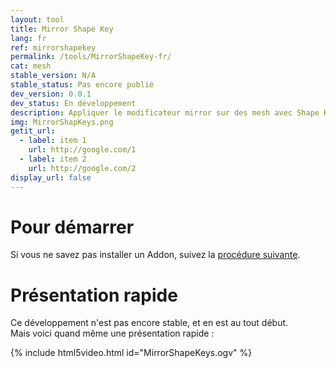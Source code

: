 ```yaml
---
layout: tool
title: Mirror Shape Key
lang: fr
ref: mirrorshapekey
permalink: /tools/MirrorShapeKey-fr/
cat: mesh
stable_version: N/A
stable_status: Pas encore publié
dev_version: 0.0.1
dev_status: En développement
description: Appliquer le modificateur mirror sur des mesh avec Shape Keys
img: MirrorShapKeys.png
getit_url:
  - label: item 1
    url: http://google.com/1
  - label: item 2
    url: http://google.com/2
display_url: false
---
```


# Pour démarrer
Si vous ne savez pas installer un Addon, suivez la [procédure suivante]({{site.base_url}}/AddonInstallation-fr/).

# Présentation rapide

Ce développement n'est pas encore stable, et en est au tout début.  
Mais voici quand même une présentation rapide :  

{% include html5video.html id="MirrorShapeKeys.ogv" %}
